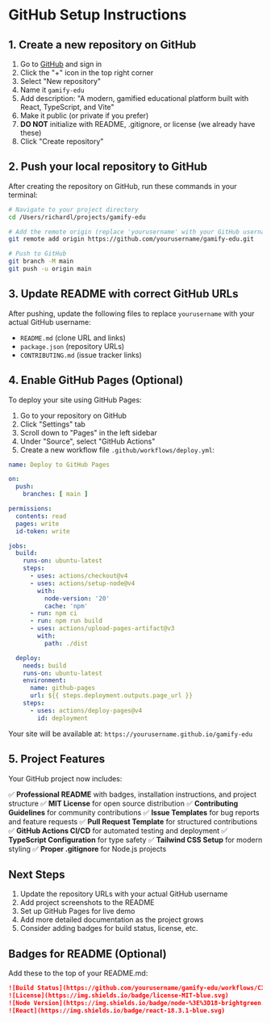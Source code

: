 # GitHub Setup Instructions

## 1. Create a new repository on GitHub

1. Go to [GitHub](https://github.com) and sign in
2. Click the "+" icon in the top right corner
3. Select "New repository"
4. Name it `gamify-edu`
5. Add description: "A modern, gamified educational platform built with React, TypeScript, and Vite"
6. Make it public (or private if you prefer)
7. **DO NOT** initialize with README, .gitignore, or license (we already have these)
8. Click "Create repository"

## 2. Push your local repository to GitHub

After creating the repository on GitHub, run these commands in your terminal:

```bash
# Navigate to your project directory
cd /Users/richardl/projects/gamify-edu

# Add the remote origin (replace 'yourusername' with your GitHub username)
git remote add origin https://github.com/yourusername/gamify-edu.git

# Push to GitHub
git branch -M main
git push -u origin main
```

## 3. Update README with correct GitHub URLs

After pushing, update the following files to replace `yourusername` with your actual GitHub username:

- `README.md` (clone URL and links)
- `package.json` (repository URLs)
- `CONTRIBUTING.md` (issue tracker links)

## 4. Enable GitHub Pages (Optional)

To deploy your site using GitHub Pages:

1. Go to your repository on GitHub
2. Click "Settings" tab
3. Scroll down to "Pages" in the left sidebar
4. Under "Source", select "GitHub Actions"
5. Create a new workflow file `.github/workflows/deploy.yml`:

```yaml
name: Deploy to GitHub Pages

on:
  push:
    branches: [ main ]

permissions:
  contents: read
  pages: write
  id-token: write

jobs:
  build:
    runs-on: ubuntu-latest
    steps:
      - uses: actions/checkout@v4
      - uses: actions/setup-node@v4
        with:
          node-version: '20'
          cache: 'npm'
      - run: npm ci
      - run: npm run build
      - uses: actions/upload-pages-artifact@v3
        with:
          path: ./dist

  deploy:
    needs: build
    runs-on: ubuntu-latest
    environment:
      name: github-pages
      url: ${{ steps.deployment.outputs.page_url }}
    steps:
      - uses: actions/deploy-pages@v4
        id: deployment
```

Your site will be available at: `https://yourusername.github.io/gamify-edu`

## 5. Project Features

Your GitHub project now includes:

✅ **Professional README** with badges, installation instructions, and project structure
✅ **MIT License** for open source distribution
✅ **Contributing Guidelines** for community contributions
✅ **Issue Templates** for bug reports and feature requests
✅ **Pull Request Template** for structured contributions
✅ **GitHub Actions CI/CD** for automated testing and deployment
✅ **TypeScript Configuration** for type safety
✅ **Tailwind CSS Setup** for modern styling
✅ **Proper .gitignore** for Node.js projects

## Next Steps

1. Update the repository URLs with your actual GitHub username
2. Add project screenshots to the README
3. Set up GitHub Pages for live demo
4. Add more detailed documentation as the project grows
5. Consider adding badges for build status, license, etc.

## Badges for README (Optional)

Add these to the top of your README.md:

```markdown
![Build Status](https://github.com/yourusername/gamify-edu/workflows/CI/badge.svg)
![License](https://img.shields.io/badge/license-MIT-blue.svg)
![Node Version](https://img.shields.io/badge/node-%3E%3D18-brightgreen.svg)
![React](https://img.shields.io/badge/react-18.3.1-blue.svg)
```
